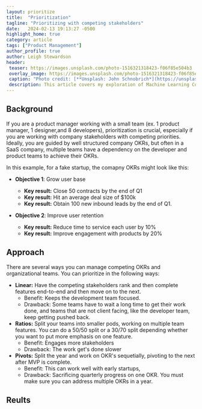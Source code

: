 ```yaml
---
layout: prioritize
title:  "Prioritization"
tagline: "Prioritizing with competing stakeholders"
date:   2024-02-13 19:13:27 -0500
highlight_home: true
category: article
tags: ["Product Management"]
author_profile: true
author: Leigh Stewardson
header:
 teaser: https://images.unsplash.com/photo-1516321318423-f06f85e504b3
 overlay_image: https://images.unsplash.com/photo-1516321318423-f06f85e504b3
 caption: "Photo credit: [**Unsplash: John Schnobrich*](https://unsplash.com/@johnschno)"
 description: This article covers my exploration of Machine Learning Course.
---
```


## Background
If you are a product manager working with a small team (ex. 1 product manager, 1 designer,and 8 developers), prioritization is crucial, especially if you are working with company stakeholders with competing priorities. Ideally, you are guided by well structured company OKRs, but often in a SaaS company, multiple teams have a dependency on the developer and product teams to achieve their OKRs.

In this example, for a fake startup, the comapny OKRs might look like this:

- **Objective 1**: Grow user base
    - **Key result:** Close 50 contracts by the end of Q1
    - **Key result:** Hit an average deal size of $100k
    - **Key result:** Obtain 100 new inbound leads by the end of Q1.

- **Objective 2**: Improve user retention
    - **Key result:** Reduce time to service each user by 10%
    - **Key result:** Improve engagement with products by 20%

## Approach
There are several ways you can manage competing OKRs and organizational teams. You can prioritize in the following ways:

- **Linear:** Have the competing stakeholders rank and then complete features end-to-end and then move on to the next.
    - Benefit: Keeps the development team focused.
    - Drawback: Some teams have to wait a long time to get their work done, and teams that are not client facing, like the developer team, keep getting pushed back.
- **Ratios:** Split your teams into smaller pods, working on multiple team features. You can do a 50/50 split or a 30/70 split depending whether you want to put more emphasis on one feature.
    - Benefit: Engages more stakeholders
    - Drawback: The work get's done slower
- **Pivots:** Split the year and work on OKR's sequetially, pivoting to the next after MVP is complete.
    - Benefit: This can work well with early startups, 
    - Drawback: Sacrificing quarterly progress on one OKR. You must make sure you can address multiple OKRs in a year.

## Reults

